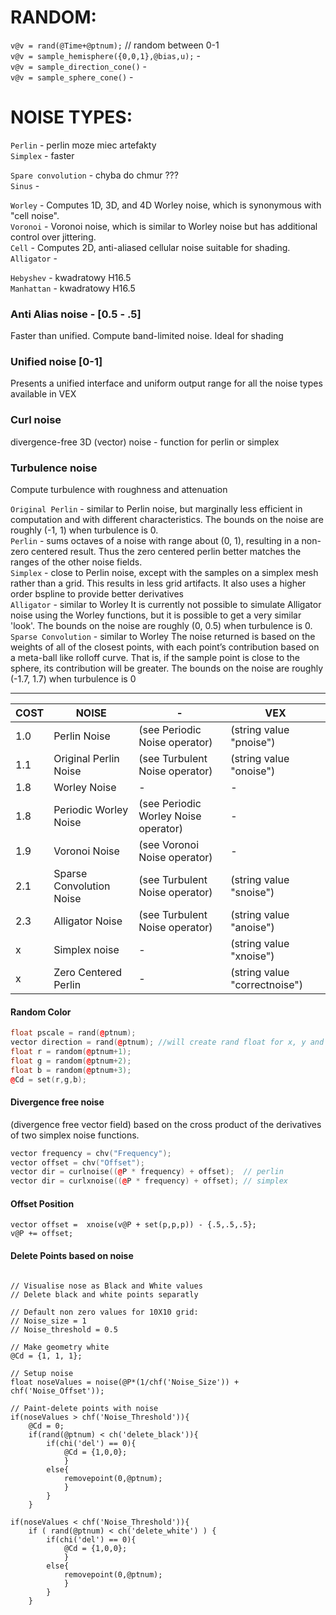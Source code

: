 # RANDOM:
`v@v = rand(@Time+@ptnum);` // random between 0-1  
`v@v = sample_hemisphere({0,0,1},@bias,u);` -   
`v@v = sample_direction_cone()` -     
`v@v = sample_sphere_cone()` -    

# NOISE TYPES:
`Perlin` - perlin moze miec artefakty   
`Simplex` - faster  
  
`Spare convolution` - chyba do chmur ???  
`Sinus` -  
  
`Worley` -  Computes 1D, 3D, and 4D Worley noise, which is synonymous with "cell noise".   
`Voronoi` -  Voronoi noise, which is similar to Worley noise but has additional control over jittering.  
`Cell` - Computes 2D, anti-aliased cellular noise suitable for shading.  
`Alligator` -  
  
`Hebyshev`  - kwadratowy H16.5   
`Manhattan` - kwadratowy H16.5  

### Anti Alias noise  - [0.5 - .5]  
Faster than unified. Compute band-limited noise. Ideal for shading

### Unified noise [0-1]  
Presents a unified interface and uniform output range for all the noise types available in VEX

### Curl noise
divergence-free 3D (vector) noise - function for perlin or simplex 

### Turbulence noise 
Compute turbulence with roughness and attenuation

`Original Perlin` - similar to Perlin noise, but marginally less efficient in computation and with different characteristics. The bounds on the noise are roughly (-1, 1) when turbulence is 0.    
`Perlin` - sums octaves of a noise with range about (0, 1), resulting in a non-zero centered result. Thus the zero centered perlin better matches the ranges of the other noise fields.    
`Simplex` - close to Perlin noise, except with the samples on a simplex mesh rather than a grid. This results in less grid artifacts. It also uses a higher order bspline to provide better derivatives    
`Alligator` - similar to Worley It is currently not possible to simulate Alligator noise using the Worley functions, but it is possible to get a very similar 'look'. The bounds on the noise are roughly (0, 0.5) when turbulence is 0.    
`Sparse Convolution` - similar to Worley The noise returned is based on the weights of all of the closest points, with each point’s contribution based on a meta-ball like rolloff curve. That is, if the sample point is close to the sphere, its contribution will be greater. The bounds on the noise are roughly (-1.7, 1.7) when turbulence is 0    


---

COST | NOISE | - | VEX
--- | --- | --- | --- 
1.0 | Perlin Noise | (see Periodic  Noise operator) | (string value "pnoise")
1.1 | Original Perlin Noise | (see Turbulent Noise operator) | (string value "onoise")
1.8 | Worley Noise | - | -
1.8 | Periodic Worley Noise | (see Periodic Worley Noise operator) | -
1.9 | Voronoi Noise | (see Voronoi   Noise operator) | -
2.1 | Sparse Convolution Noise | (see Turbulent Noise operator) | (string value "snoise")
2.3 | Alligator Noise | (see Turbulent Noise operator) | (string value "anoise")
x | Simplex noise | - | (string value "xnoise")
x |Zero Centered Perlin | - | (string value "correctnoise")

           
#### Random Color 
```cpp
float pscale = rand(@ptnum);
vector direction = rand(@ptnum); //will create rand float for x, y and z direction
float r = random(@ptnum+1);
float g = random(@ptnum+2);
float b = random(@ptnum+3);
@Cd = set(r,g,b);
```

#### Divergence free noise  
(divergence free vector field) based on the cross product of the derivatives of two simplex noise functions.  
```cpp
vector frequency = chv("Frequency");
vector offset = chv("Offset");
vector dir = curlnoise((@P * frequency) + offset);  // perlin
vector dir = curlxnoise((@P * frequency) + offset); // simplex 

```
#### Offset Position
```
vector offset =  xnoise(v@P + set(p,p,p)) - {.5,.5,.5};
v@P += offset;
```
#### Delete Points based on noise  
```

// Visualise nose as Black and White values
// Delete black and white points separatly

// Default non zero values for 10X10 grid:
// Noise_size = 1
// Noise_threshold = 0.5

// Make geometry white
@Cd = {1, 1, 1};

// Setup noise
float noseValues = noise(@P*(1/chf('Noise_Size')) + chf('Noise_Offset'));

// Paint-delete points with noise
if(noseValues > chf('Noise_Threshold')){
    @Cd = 0;
    if(rand(@ptnum) < ch('delete_black')){
        if(chi('del') == 0){
            @Cd = {1,0,0};
            }
        else{
            removepoint(0,@ptnum);
            }
        }
    }

if(noseValues < chf('Noise_Threshold')){
    if ( rand(@ptnum) < ch('delete_white') ) {       
        if(chi('del') == 0){
            @Cd = {1,0,0};
            }
        else{
            removepoint(0,@ptnum);
            }
        }
    }
```
